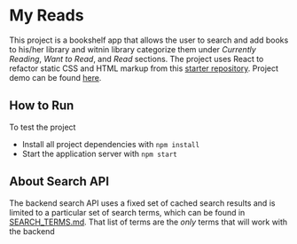 # My Reads

This project is a bookshelf app that allows the user to search and add books to his/her library and witnin library categorize them under _Currently Reading_, _Want to Read_, and _Read_ sections. The project uses React to refactor static CSS and HTML markup from this [starter repository](https://github.com/udacity/reactnd-project-myreads-starter). Project demo can be found [here](https://ssaleem.github.io/My-Reads).



## How to Run

To test the project

* Install all project dependencies with `npm install`
* Start the application server with `npm start`

## About Search API
The backend search API uses a fixed set of cached search results and is limited to a particular set of search terms, which can be found in [SEARCH_TERMS.md](SEARCH_TERMS.md). That list of terms are the _only_ terms that will work with the backend



